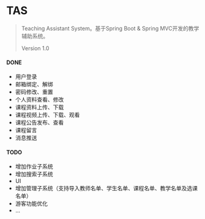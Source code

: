 # TAS
> Teaching Assistant System。基于Spring Boot & Spring MVC开发的教学辅助系统。
>
> Version 1.0

#### DONE

- 用户登录
- 邮箱绑定、解绑
- 密码修改、重置
- 个人资料查看、修改
- 课程资料上传、下载
- 课程视频上传、下载、观看
- 课程公告发布、查看
- 课程留言
- 消息推送

#### TODO

- 增加作业子系统
- 增加搜索子系统
- UI
- 增加管理子系统（支持导入教师名单、学生名单、课程名单、教学名单及选课名单）
- 游客功能优化
- ...